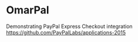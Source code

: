 # OmarPal
Demonstrating PayPal Express Checkout integration
https://github.com/PayPalLabs/applications-2015